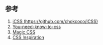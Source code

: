 ## 参考

1. [iCSS (https://github.com/chokcoco/iCSS)](https://github.com/chokcoco/iCSS)
2. [You-need-know-to-css](https://github.com/l-hammer/You-need-to-know-css)
3. [Magic CSS](https://github.com/chokcoco/magicCss)
4. [CSS Inspiration]()

